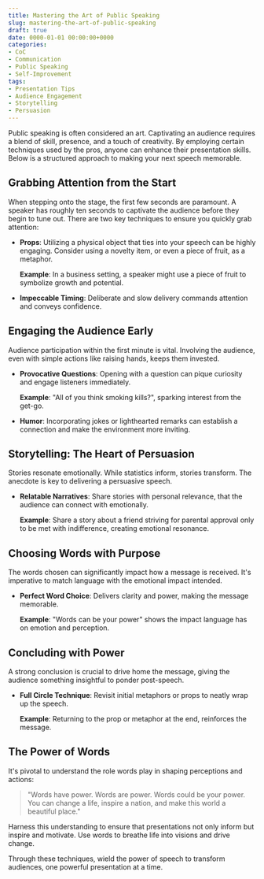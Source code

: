 ```yaml
---
title: Mastering the Art of Public Speaking
slug: mastering-the-art-of-public-speaking
draft: true
date: 0000-01-01 00:00:00+0000
categories:
- CoC
- Communication
- Public Speaking
- Self-Improvement
tags:
- Presentation Tips
- Audience Engagement
- Storytelling
- Persuasion
---
```


Public speaking is often considered an art. Captivating an audience requires a blend of skill, presence, and a touch of creativity. By employing certain techniques used by the pros, anyone can enhance their presentation skills. Below is a structured approach to making your next speech memorable.

## Grabbing Attention from the Start

When stepping onto the stage, the first few seconds are paramount. A speaker has roughly ten seconds to captivate the audience before they begin to tune out. There are two key techniques to ensure you quickly grab attention:

- **Props**: Utilizing a physical object that ties into your speech can be highly engaging. Consider using a novelty item, or even a piece of fruit, as a metaphor.

  **Example**: In a business setting, a speaker might use a piece of fruit to symbolize growth and potential.
  
- **Impeccable Timing**: Deliberate and slow delivery commands attention and conveys confidence.

## Engaging the Audience Early

Audience participation within the first minute is vital. Involving the audience, even with simple actions like raising hands, keeps them invested.

- **Provocative Questions**: Opening with a question can pique curiosity and engage listeners immediately.

  **Example**: "All of you think smoking kills?", sparking interest from the get-go.

- **Humor**: Incorporating jokes or lighthearted remarks can establish a connection and make the environment more inviting.

## Storytelling: The Heart of Persuasion

Stories resonate emotionally. While statistics inform, stories transform. The anecdote is key to delivering a persuasive speech.

- **Relatable Narratives**: Share stories with personal relevance, that the audience can connect with emotionally.

  **Example**: Share a story about a friend striving for parental approval only to be met with indifference, creating emotional resonance.

## Choosing Words with Purpose

The words chosen can significantly impact how a message is received. It's imperative to match language with the emotional impact intended.

- **Perfect Word Choice**: Delivers clarity and power, making the message memorable.

  **Example**: "Words can be your power" shows the impact language has on emotion and perception.

## Concluding with Power

A strong conclusion is crucial to drive home the message, giving the audience something insightful to ponder post-speech.

- **Full Circle Technique**: Revisit initial metaphors or props to neatly wrap up the speech.

  **Example**: Returning to the prop or metaphor at the end, reinforces the message.

## The Power of Words

It's pivotal to understand the role words play in shaping perceptions and actions:

> "Words have power. Words are power. Words could be your power. You can change a life, inspire a nation, and make this world a beautiful place."

Harness this understanding to ensure that presentations not only inform but inspire and motivate. Use words to breathe life into visions and drive change.

Through these techniques, wield the power of speech to transform audiences, one powerful presentation at a time.
